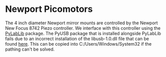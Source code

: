 # Newport Picomotors
The 4 inch diameter Newport mirror mounts are controlled by the Newport New Focus 8742 Piezo controller. We interface with this controller using the [PyLabLib](https://pylablib.readthedocs.io/en/stable/index.html) package. The PyUSB package that is installed alongside PyLabLib fails due to an incorrect installation of the libusb-1.0.dll file that can be found [here](/15tw-smartsystem/bin). This can be copied into C:/Users/Windows/System32 if the pathing can't be solved.

